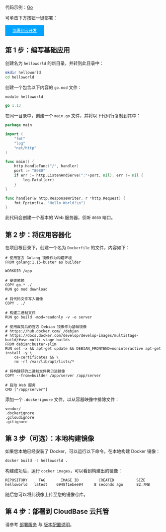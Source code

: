 


代码示例：[Go](https://github.com/TencentCloudBase/cloudbase-examples/tree/master/cloudbaserun/go)

可单击下方按钮一键部署：

<div style="background-color:#00A4FF; width: 125px; height: 35px; line-height:35px; text-align:center;"><a href="https://console.cloud.tencent.com/tcb/env/index?action=CreateAndDeployCloudBaseProject&appUrl=https://console.cloud.tencent.com/tcb/env/index?action=CreateAndDeployCloudBaseProject&appUrl=https%3A%2F%2Fgithub.com%2FTencentCloudBase%2Fcloudbase-examples&workDir=cloudbaserun%2Fgo&appName=go-hello-world" target="_blank"  style="color: white; font-size:13px;">部署到云开发</a></div>



## 第 1 步：编写基础应用

创建名为 `helloworld` 的新目录，并转到此目录中：

```sh
mkdir helloworld
cd helloworld
```

创建一个包含以下内容的 `go.mod` 文件：

```go
module helloworld

go 1.13
```

在同一目录中，创建一个 `main.go` 文件，并将以下代码行复制到其中：

```go
package main

import (
    "fmt"
    "log"
    "net/http"
)

func main() {
    http.HandleFunc("/", handler)
    port := "8080"
    if err := http.ListenAndServe(":"+port, nil); err != nil {
        log.Fatal(err)
    }
}

func handler(w http.ResponseWriter, r *http.Request) {
    fmt.Fprintf(w, "Hello World!\n")
}
```

此代码会创建一个基本的 Web 服务器，侦听 `8080` 端口。

## 第 2 步：将应用容器化

在项目根目录下，创建一个名为 `Dockerfile` 的文件，内容如下：

```docker
# 使用官方 Golang 镜像作为构建环境
FROM golang:1.15-buster as builder

WORKDIR /app

# 安装依赖
COPY go.* ./
RUN go mod download

# 将代码文件写入镜像
COPY . ./

# 构建二进制文件
RUN go build -mod=readonly -v -o server

# 使用裁剪后的官方 Debian 镜像作为基础镜像
# https://hub.docker.com/_/debian
# https://docs.docker.com/develop/develop-images/multistage-build/#use-multi-stage-builds
FROM debian:buster-slim
RUN set -x && apt-get update && DEBIAN_FRONTEND=noninteractive apt-get install -y \
    ca-certificates && \
    rm -rf /var/lib/apt/lists/*

# 将构建好的二进制文件拷贝进镜像
COPY --from=builder /app/server /app/server

# 启动 Web 服务
CMD ["/app/server"]
```

添加一个 `.dockerignore` 文件，以从容器映像中排除文件：

```
vendor/
.dockerignore
.gcloudignore
.gitignore
```

## 第 3 步（可选）：本地构建镜像

如果您本地已经安装了 Docker，可以运行以下命令，在本地构建 Docker 镜像：

```sh
docker build -t helloworld .
```

构建成功后，运行 `docker images`，可以看到构建出的镜像：

```
REPOSITORY     TAG       IMAGE ID         CREATED          SIZE
helloworld   latest    6948f1ebee94     8 seconds ago      82.7MB
```

随后您可以将此镜像上传至您的镜像仓库。

## 第 4 步：部署到 CloudBase 云托管

请参考 [部署服务](https://cloud.tencent.com/document/product/1243/46127) 与 [版本配置说明](https://cloud.tencent.com/document/product/1243/49177)。
